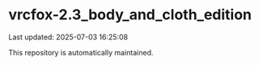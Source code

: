 # vrcfox-2.3_body_and_cloth_edition

Last updated: 2025-07-03 16:25:08

This repository is automatically maintained.
